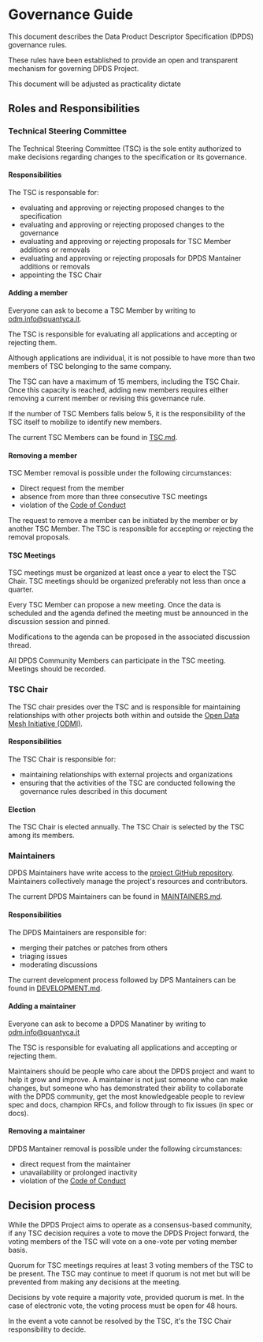 # Governance Guide
This document describes the Data Product Descriptor Specification (DPDS) governance rules. 

These rules have been established to provide an open and transparent mechanism for governing DPDS Project.

This document will be adjusted as practicality dictate

## Roles and Responsibilities

### Technical Steering Committee
The Technical Steering Committee (TSC) is the sole entity authorized to make decisions regarding changes to the specification or its governance.

#### Responsibilities
The TSC is responsable for:

* evaluating and approving or rejecting proposed changes to the specification
* evaluating and approving or rejecting proposed changes to the governance
* evaluating and approving or rejecting proposals for TSC Member additions or removals
* evaluating and approving or rejecting proposals for DPDS Mantainer additions or removals
* appointing the TSC Chair

#### Adding a member
Everyone can ask to become a TSC Member by writing to [odm.info@quantyca.it](mailto:odm.info@quantyca.it). 

The TSC is responsible for evaluating all applications and accepting or rejecting them. 

Although applications are individual, it is not possible to have more than two members of TSC belonging to the same company. 

The TSC can have a maximum of 15 members, including the TSC Chair. Once this capacity is reached, adding new members requires either removing a current member or revising this governance rule.

If the number of TSC Members falls below  5, it is the responsibility of the TSC itself to mobilize to identify new members.

The current TSC Members can be found in [TSC.md](./TSC.md).

#### Removing a member
TSC Member removal is possible under the following circumstances:

* Direct request from the member
* absence from more than three consecutive TSC meetings
* violation of the [Code of Conduct](https://github.com/opendatamesh-initiative/.github/blob/main/CODE_OF_CONDUCT.md)

The request to remove a member can be initiated by the member or by another TSC Member. The TSC is responsible for accepting or rejecting the removal proposals.
  
#### TSC Meetings
TSC meetings must be organized at least once a year to elect the TSC Chair. TSC meetings should be organized preferably not less than once a quarter. 

Every TSC Member can propose a new meeting. Once the data is scheduled and the agenda defined the meeting must be announced in the discussion session and pinned. 

Modifications to the agenda can be proposed in the associated discussion thread. 

All DPDS Community Members can participate in the TSC meeting. Meetings should be recorded.

### TSC Chair
The TSC chair presides over the TSC and is responsible for maintaining relationships with other projects both within and outside the [Open Data Mesh Initiative (ODMI)](https://initiative.opendatamesh.org/). 

#### Responsibilities
The TSC Chair is responsible for:

* maintaining relationships with external projects and organizations
* ensuring that the activities of the TSC are conducted following the governance rules described in this document
  
#### Election
The TSC Chair is elected annually. The TSC Chair is selected by the TSC among its members.

### Maintainers
DPDS Maintainers have write access to the [project GitHub repository](https://github.com/opendatamesh-initiative/odm-specification-dpdescriptor).
Maintainers collectively manage the project's resources and contributors.

The current DPDS Maintainers can be found in [MAINTAINERS.md](./MAINTAINERS.md).

#### Responsibilities
The DPDS Maintainers are responsible for:

* merging their patches or patches from others
* triaging issues
* moderating discussions

 The current development process followed by DPS Mantainers can be found in [DEVELOPMENT.md](./DEVELOPMENT.md).

#### Adding a maintainer
Everyone can ask to become a DPDS Manatiner by writing to [odm.info@quantyca.it](mailto:odm.info@quantyca.it)  

The TSC is responsible for evaluating all applications and accepting or rejecting them. 

Maintainers should be people who care about the DPDS project and want to help it grow and improve. A maintainer is not just someone who can make changes, but someone who has demonstrated their ability to collaborate with the DPDS community, get the most knowledgeable people to review spec and docs, champion RFCs, and follow through to fix issues (in spec or docs).

#### Removing a maintainer
DPDS Mantainer removal is possible under the following circumstances:

* direct request from the maintainer
* unavailability or prolonged inactivity
* violation of the [Code of Conduct](https://github.com/opendatamesh-initiative/.github/blob/main/CODE_OF_CONDUCT.md)

## Decision process
While the DPDS Project aims to operate as a consensus-based community, if any TSC
decision requires a vote to move the DPDS Project forward, the voting members of the
TSC will vote on a one-vote per voting member basis.

Quorum for TSC meetings requires at least 3 voting members of
the TSC to be present. The TSC may continue to meet if quorum is not met but
will be prevented from making any decisions at the meeting.

Decisions by vote require a majority vote, provided quorum is met. In the case of electronic vote, the voting process
must be open for 48 hours.

In the event a vote cannot be resolved by the TSC, it's the TSC Chair responsibility to decide.

